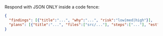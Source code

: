 Respond with JSON ONLY inside a code fence:
```json
{
  "findings": [{"title":"...", "why":"...", "risk":"low|med|high"}],
  "plans": [{"title":"...", "files":["src/..."], "steps":["..."], "est":"S|M|L"}]
}
